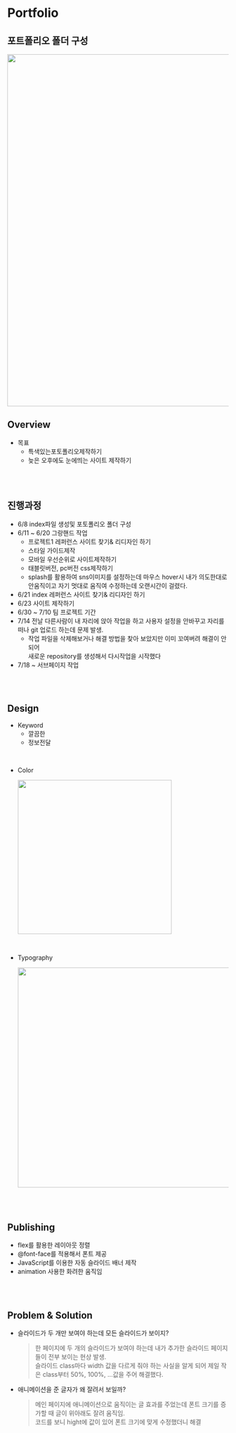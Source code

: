 # Portfolio

## 포트폴리오 폴더 구성

<img src="https://github.com/hyunk07/Portfolio/assets/127369525/544bc4bf-7ca3-41fc-be4d-ebfdfeb3af1d" width="800" >

## Overview
- 목표
	 - 특색있는포토폴리오제작하기
	 - 늦은 오후에도 눈에띄는 사이트 제작하기
  
<br>
<br>

 ## 진행과정
- 6/8 index파일 생성및 포토폴리오 폴더 구성
- 6/11 ~ 6/20 그랑핸드 작업
 	- 프로젝트1 레퍼런스 사이트 찾기& 리디자인 하기
	- 스타일 가이드제작
	- 모바일 우선순위로 사이트제작하기
	- 태블릿버전, pc버전 css제작하기
	- splash를 활용하여 sns이미지를 설정하는데 마우스 hover시 내가 의도한대로 안움직이고 자기 멋대로 움직여 
  	수정하는데 오랜시간이 걸렸다.
- 6/21 index 레퍼런스 사이트 찾기& 리디자인 하기
- 6/23 사이트 제작하기
- 6/30 ~ 7/10 팀 프로젝트 기간
- 7/14 전날 다른사람이 내 자리에 앉아 작업을 하고 사용자 설정을 안바꾸고 자리를 떠나 git 업로드 하는데 문제 발생.
	- 작업 파일을 삭제해보거나 해결 방법을 찾아 보았지만 이미 꼬여버려 해결이 안되어 <br>
	새로운 repository를 생성해서 다시작업을 시작했다
- 7/18 ~ 서브페이지 작업 
 
<br>
<br>

## Design
- Keyword
	- 깔끔한
	- 정보전달
 <br>
 
- Color

	<img src="https://github.com/hyunk07/Portfolio/assets/127369525/c79d97d8-b602-428c-8166-5d85fc8812c5" width="350" >
<br>

- Typography

	<img src="https://github.com/hyunk07/Portfolio/assets/127369525/3fb25741-294f-4167-b4ef-a848c6147c51" width="500" >


<br>
<br>

## Publishing
- flex를 활용한 레이아웃 정렬
- @font-face를 적용해서 폰트 제공
- JavaScript를 이용한 자동 슬라이드 배너 제작
- animation 사용한 화려한 움직임

<br>
<br>

## Problem & Solution
- 슬라이드가 두 개만 보여야 하는데 모든 슬라이드가 보이지?

	> 한 페이지에 두 개의 슬라이드가 보여야 하는데 내가 추가한 슬라이드 페이지들이 전부 보이는 현상 발생. <br>
	슬라이드 class마다 width 값을 다르게 줘야 하는 사실을 알게 되어 제일 작은 class부터 50%, 100%, ...값을 주어 해결했다.
- 애니메이션을 준 글자가 왜 잘려서 보일까?
	> 메인 페이지에 애니메이션으로 움직이는 글 효과를 주었는데 폰트 크기를 증가할 때 글이 위아래도 잘려 움직임.  <br>
	코드를 보니 hight에 값이 있어 폰트 크기에 맞게 수정했더니 해결
 
